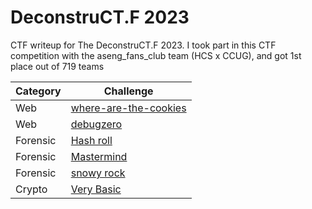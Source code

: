 # DeconstruCT.F 2023
CTF writeup for The DeconstruCT.F 2023. I took part in this CTF competition with the aseng_fans_club team (HCS x CCUG), and got 1st place out of 719 teams

| Category | Challenge |
| --- | --- |
| Web | [where-are-the-cookies](/DeconstruCT.F%202023/where-are-the-cookies/)
| Web | [debugzero](/DeconstruCT.F%202023/debugzero/)
| Forensic | [Hash roll](/DeconstruCT.F%202023/Hash%20roll/)
| Forensic | [Mastermind](/DeconstruCT.F%202023/Mastermind/)
| Forensic | [snowy rock](/DeconstruCT.F%202023/snowy%20rock/)
| Crypto | [Very Basic](/DeconstruCT.F%202023/Very%20Basic/)